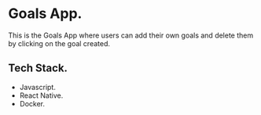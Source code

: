 # Goals App.

This is the Goals App where users can add their own goals and delete them by clicking on the goal created.

## Tech Stack.

* Javascript.
* React Native.
* Docker.
